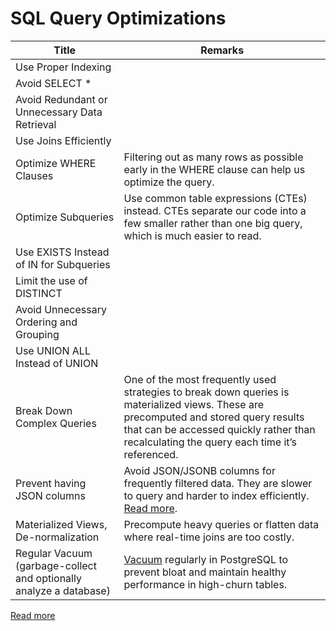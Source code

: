 # SQL Query Optimizations

| Title|Remarks|
|--|--|
| Use Proper Indexing||
| Avoid SELECT *||
| Avoid Redundant or Unnecessary Data Retrieval||
| Use Joins Efficiently||
| Optimize WHERE Clauses|Filtering out as many rows as possible early in the WHERE clause can help us optimize the query.|
| Optimize Subqueries|Use common table expressions (CTEs) instead.  CTEs separate our code into a few smaller rather than one big query, which is much easier to read.|
| Use EXISTS Instead of IN for Subqueries||
| Limit the use of DISTINCT||
| Avoid Unnecessary Ordering and Grouping||
| Use UNION ALL Instead of UNION||
| Break Down Complex Queries|One of the most frequently used strategies to break down queries is materialized views. These are precomputed and stored query results that can be accessed quickly rather than recalculating the query each time it’s referenced.|
| Prevent having JSON columns                       | Avoid JSON/JSONB columns for frequently filtered data. They are slower to query and harder to index efficiently. [Read more](https://stackoverflow.com/questions/71086258/query-on-json-jsonb-column-super-slow-can-i-use-an-index).                                                                                                                     |
| Materialized Views, De-normalization              | Precompute heavy queries or flatten data where real-time joins are too costly.                                                                                                                                                                                                                                                                           |
| Regular Vacuum (garbage-collect and optionally analyze a database)                                    | [Vacuum](https://www.postgresql.org/docs/current/sql-vacuum.html) regularly in PostgreSQL to prevent bloat and maintain healthy performance in high-churn tables.                                                                                                                                                                                        |

[Read more](https://www.datacamp.com/blog/sql-query-optimization)
